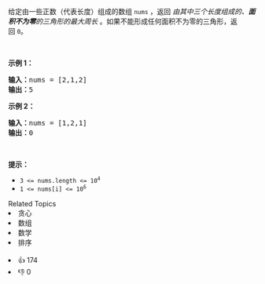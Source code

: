 <p>给定由一些正数（代表长度）组成的数组 <code>nums</code>&nbsp;，返回 <em>由其中三个长度组成的、<strong>面积不为零</strong>的三角形的最大周长</em>&nbsp;。如果不能形成任何面积不为零的三角形，返回&nbsp;<code>0</code>。</p>

<p>&nbsp;</p>

<ol>
</ol>

<p><strong>示例 1：</strong></p>

<pre>
<strong>输入：</strong>nums = [2,1,2]
<strong>输出：</strong>5
</pre>

<p><strong>示例 2：</strong></p>

<pre>
<strong>输入：</strong>nums = [1,2,1]
<strong>输出：</strong>0
</pre>

<p>&nbsp;</p>

<p><strong>提示：</strong></p>

<ul>
	<li><code>3 &lt;= nums.length &lt;= 10<sup>4</sup></code></li>
	<li><code>1 &lt;= nums[i] &lt;= 10<sup>6</sup></code></li>
</ul>
<div><div>Related Topics</div><div><li>贪心</li><li>数组</li><li>数学</li><li>排序</li></div></div><br><div><li>👍 174</li><li>👎 0</li></div>
